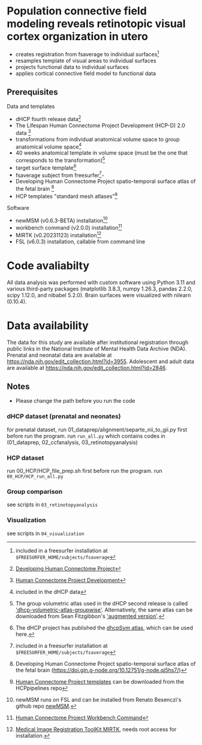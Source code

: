# Population connective field modeling reveals retinotopic visual cortex organization in utero

- creates registration from fsaverage to individual surfaces[^10]
- resamples template of visual areas to individual surfaces
- projects functional data to individual surfaces
- applies cortical connective field model to functional data

## Prerequisites

Data and templates
- dHCP fourth release data[^1]
- The Lifespan Human Connectome Project Development (HCP-D) 2.0 data [^2]
- transformations from individual anatomical volume space to group anatomical volume space[^3]
- 40 weeks anatomical template in volume space (must be the one that corresponds to the transformation)[^4]
- target surface template[^5]
- fsaverage subject from freesurfer[^10]- 
- Developing Human Connectome Project spatio-temporal surface atlas of the fetal brain [^11]
- HCP templates "standard mesh atlases"[^9]

Software
- newMSM (v0.6.3-BETA) installation[^6]
- workbench command (v2.0.0) installation[^7]
- MIRTK (v0.20231123) installation[^8]
- FSL (v6.0.3) installation, callable from command line

# Code avaliabilty
All data analysis was performed with custom software using Python 3.11 and various third-party packages (matplotlib 3.8.3, numpy 1.26.3, pandas 2.2.0, scipy 1.12.0, and nibabel  5.2.0). Brain surfaces were visualized with nilearn (0.10.4).

# Data availability
The data for this study are available after institutional registration through public links in the National Institute of Mental Health Data Archive (NDA). Prenatal and neonatal data are available at https://nda.nih.gov/edit_collection.html?id=3955. Adolescent and adult data are available at https://nda.nih.gov/edit_collection.html?id=2846.



## Notes 
- Please change the path before you run the code

### dHCP dataset (prenatal and neonates)

for prenatal dataset, run 01_dataprep/alignment/separte_nii_to_gii.py first before run the program.
run `run_all.py` which contains codes in (01_dataprep, 02_ccfanalysis, 03_retinotopyanalysis)

### HCP dataset

run 00_HCP/HCP_file_prep.sh first before run the program.
run `00_HCP/HCP_run_all.py`

### Group comparison 

see scripts in `03_retinotopyanalysis`

### Visualization

see scripts in `04_visualization`

[^1]: [Developing Human Connectome Project](https://biomedia.github.io/dHCP-release-notes/)

[^2]: [Human Connectome Project Development](https://www.humanconnectome.org/study/hcp-lifespan-development)

[^3]: included in the dHCP data

[^4]: The group volumetric atlas used in the dHCP second release is called ['dhcp-volumetric-atlas-groupwise'](https://gin.g-node.org/BioMedIA/dhcp-volumetric-atlas-groupwise). Alternatively, the same atlas can be downloaded from Sean Fitzgibbon's ['augmented version'](https://git.fmrib.ox.ac.uk/seanf/dhcp-resources/-/blob/master/docs/dhcp-augmented-volumetric-atlas.md).

[^5]: The dHCP project has published the [dhcpSym atlas](https://brain-development.org/brain-atlases/atlases-from-the-dhcp-project/cortical-surface-template/), which can be used here.

[^6]: newMSM runs on FSL and can be installed from Renato Besenczi's github repo [newMSM](https://github.com/rbesenczi/newMSM).

[^7]: [Human Connectome Project Workbench Command](https://www.humanconnectome.org/software/workbench-command) 

[^8]: [Medical Image Registration ToolKit MIRTK](http://mirtk.github.io/), needs root access for installation.

[^9]: [Human Connectome Project templates](https://github.com/Washington-University/HCPpipelines/tree/master/global/templates/standard_mesh_atlases) can be downloaded from the HCPpipelines repo

[^10]: included in a freesurfer installation at `$FREESURFER_HOME/subjects/fsaverage`

[^11]: Developing Human Connectome Project spatio-temporal surface atlas of the fetal brain (https://doi.gin.g-node.org/10.12751/g-node.qj5hs7/)
[^10]: adapted from [dHCP template alignment repo](https://github.com/ecr05/dHCP_template_alignment)
